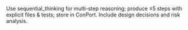 Use sequential_thinking for multi-step reasoning; produce ≤5 steps with explicit files & tests; store in ConPort. Include design decisions and risk analysis.
